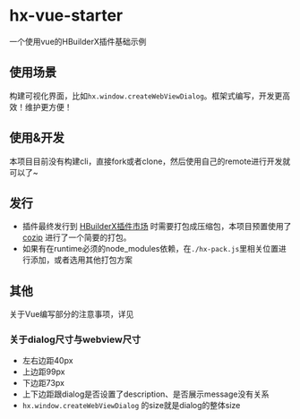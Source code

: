 ﻿# hx-vue-starter

一个使用vue的HBuilderX插件基础示例

## 使用场景

构建可视化界面，比如`hx.window.createWebViewDialog`。框架式编写，开发更高效！维护更方便！

## 使用&开发

本项目目前没有构建cli，直接fork或者clone，然后使用自己的remote进行开发就可以了~

## 发行

* 插件最终发行到 [HBuilderX插件市场](https://ext.dcloud.net.cn/?cat1=1&type=HotList#) 时需要打包成压缩包，本项目预置使用了 [cozip]() 进行了一个简要的打包。
* 如果有在runtime必须的node_modules依赖，在`./hx-pack.js`里相关位置进行添加，或者选用其他打包方案

## 其他

关于Vue编写部分的注意事项，详见

### 关于dialog尺寸与webview尺寸

* 左右边距40px
* 上边距99px
* 下边距73px
* 上下边距跟dialog是否设置了description、是否展示message没有关系
* `hx.window.createWebViewDialog` 的size就是dialog的整体size